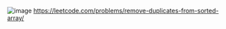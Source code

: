 ![image](https://user-images.githubusercontent.com/65951872/180648990-d1918a08-ea89-4c5e-b0c8-3224058a3f3c.png)
https://leetcode.com/problems/remove-duplicates-from-sorted-array/
